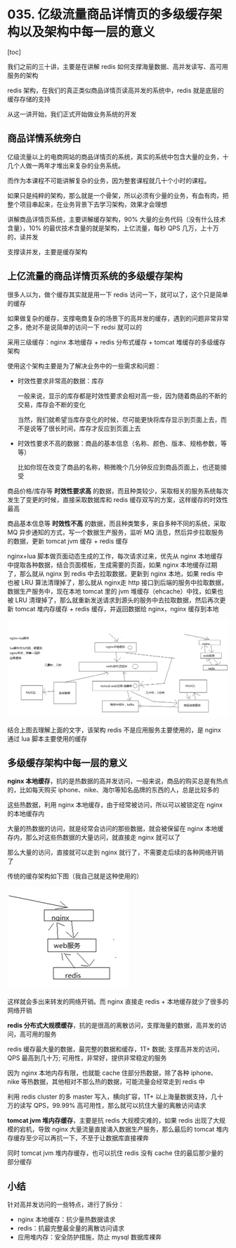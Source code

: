 # 035. 亿级流量商品详情页的多级缓存架构以及架构中每一层的意义
[toc]

我们之前的三十讲，主要是在讲解 redis 如何支撑海量数据、高并发读写、高可用服务的架构

redis 架构，在我们的真正类似商品详情页读高并发的系统中，redis 就是底层的缓存存储的支持

从这一讲开始，我们正式开始做业务系统的开发

## 商品详情系统旁白

亿级流量以上的电商网站的商品详情页的系统，真实的系统中包含大量的业务，十几个人做一两年才堆出来复杂的业务系统。

而作为本课程不可能讲解复杂的业务，因为整套课程就几十个小时的课程。

如果只是纯粹的架构，那么就是一个骨架，所以必须有少量的业务，有血有肉，把整个项目串起来，在业务背景下去学习架构，效果才会理想

讲解商品详情页系统，主要讲解缓存架构，90% 大量的业务代码（没有什么技术含量），10% 的最优技术含量的就是架构，上亿流量，每秒 QPS 几万，上十万的，读并发

支撑读并发，主要是缓存架构

## 上亿流量的商品详情页系统的多级缓存架构
很多人以为，做个缓存其实就是用一下 redis 访问一下，就可以了，这个只是简单的缓存

如果做复杂的缓存，支撑电商复杂的场景下的高并发的缓存，遇到的问题非常非常之多，绝对不是说简单的访问一下 redsi 就可以的

采用三级缓存：nginx 本地缓存 + redis 分布式缓存 + tomcat 堆缓存的多级缓存架构

使用这个架构主要是为了解决业务中的一些需求和问题：

- 时效性要求非常高的数据：库存

    一般来说，显示的库存都是时效性要求会相对高一些，因为随着商品的不断的交易，库存会不断的变化

    当然，我们就希望当库存变化的时候，尽可能更快将库存显示到页面上去，而不是说等了很长时间，库存才反应到页面上去
- 时效性要求不高的数据：商品的基本信息（名称、颜色、版本、规格参数，等等）

    比如你现在改变了商品的名称，稍微晚个几分钟反应到商品页面上，也还能接受

商品价格/库存等 **时效性要求高** 的数据，而且种类较少，采取相关的服务系统每次发生了变更的时候，直接采取数据库和 redis 缓存双写的方案，这样缓存的时效性最高

商品基本信息等 **时效性不高** 的数据，而且种类繁多，来自多种不同的系统，采取 MQ 异步通知的方式，写一个数据生产服务，监听 MQ 消息，然后异步拉取服务的数据，更新 tomcat jvm 缓存 + redis 缓存

nginx+lua 脚本做页面动态生成的工作，每次请求过来，优先从 nginx 本地缓存中提取各种数据，结合页面模板，生成需要的页面，如果 nginx 本地缓存过期了，那么就从 nginx 到 redis 中去拉取数据，更新到 nginx 本地，如果 redis 中也被 LRU 算法清理掉了，那么就从 nginx走 http 接口到后端的服务中拉取数据，数据生产服务中，现在本地 tomcat 里的 jvm 堆缓存（ehcache）中找，如果也被 LRU 清理掉了，那么就重新发送请求到源头的服务中去拉取数据，然后再次更新 tomcat 堆内存缓存 + redis 缓存，并返回数据给 nginx，nginx 缓存到本地

![](./assets/markdown-img-paste-20190331203045365.png)

结合上图去理解上面的文字，该架构 redis 不是应用服务主要使用的，是 nginx 通过 lua 脚本主要使用的缓存

## 多级缓存架构中每一层的意义
**nginx 本地缓存**，抗的是热数据的高并发访问，一般来说，商品的购买总是有热点的，比如每天购买 iphone、nike、海尔等知名品牌的东西的人，总是比较多的

这些热数据，利用 nginx 本地缓存，由于经常被访问，所以可以被锁定在 nginx 的本地缓存内

大量的热数据的访问，就是经常会访问的那些数据，就会被保留在 nginx 本地缓存内，那么对这些热数据的大量访问，就直接走 nginx 就可以了

那么大量的访问，直接就可以走到 nginx 就行了，不需要走后续的各种网络开销了

传统的缓存架构如下图（我自己就是这种使用的）

![](./assets/markdown-img-paste-20190331203423381.png)

这样就会多出来转发的网络开销。而 nginx 直接走 redis + 本地缓存就少了很多的网络开销

**redis 分布式大规模缓存**，抗的是很高的离散访问，支撑海量的数据，高并发的访问，高可用的服务

redis 缓存最大量的数据，最完整的数据和缓存，1T+ 数据; 支撑高并发的访问，QPS 最高到几十万; 可用性，非常好，提供非常稳定的服务

因为 nginx 本地内存有限，也就能 cache 住部分热数据，除了各种 iphone、nike 等热数据，其他相对不那么热的数据，可能流量会经常走到 redis 中

利用 redis cluster 的多 master 写入，横向扩容，1T+ 以上海量数据支持，几十万的读写 QPS，99.99% 高可用性，那么就可以抗住大量的离散访问请求

**tomcat jvm 堆内存缓存**，主要是抗 redis 大规模灾难的，如果 redis 出现了大规模的宕机，导致 nginx 大量流量直接涌入数据生产服务，那么最后的 tomcat 堆内存缓存至少可以再抗一下，不至于让数据库直接裸奔

同时 tomcat jvm 堆内存缓存，也可以抗住 redis 没有 cache 住的最后那少量的部分缓存

## 小结

针对高并发访问的一些特点，进行了拆分：

- nginx 本地缓存：抗少量热数据请求
- redis：抗最完整最全量的离散访问请求
- 应用堆内存：安全防护措施，防止 mysql 数据库裸奔
